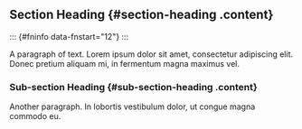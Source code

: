 ## Section Heading {#section-heading .content}

::: {#fninfo data-fnstart="12"}
:::

A paragraph of text. Lorem ipsum dolor sit amet, consectetur adipiscing
elit. Donec pretium aliquam mi, in fermentum magna maximus vel.

### Sub-section Heading {#sub-section-heading .content}

Another paragraph. In lobortis vestibulum dolor, ut congue magna commodo
eu.

